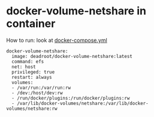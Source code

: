 # docker-volume-netshare in container

How to run: look at [docker-compose.yml](docker-compose.yml)

```
docker-volume-netshare:
  image: deadroot/docker-volume-netshare:latest
  command: efs
  net: host
  privileged: true
  restart: always
  volumes:
  - /var/run:/var/run:rw
  - /dev:/host/dev:rw
  - /run/docker/plugins:/run/docker/plugins:rw
  - /var/lib/docker-volumes/netshare:/var/lib/docker-volumes/netshare:rw
```
